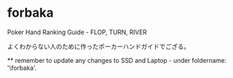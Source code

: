 # forbaka
Poker Hand Ranking Guide - FLOP, TURN, RIVER

よくわからない人のために作ったポーカーハンドガイドでござる。

** remember to update any changes to SSD and Laptop - under foldername: '\forbaka'.
